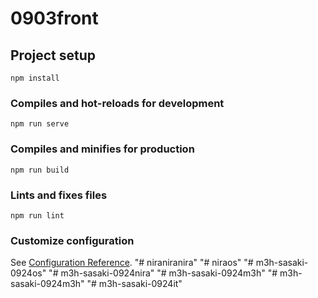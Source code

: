 # 0903front

## Project setup
```
npm install
```

### Compiles and hot-reloads for development
```
npm run serve
```

### Compiles and minifies for production
```
npm run build
```

### Lints and fixes files
```
npm run lint
```

### Customize configuration
See [Configuration Reference](https://cli.vuejs.org/config/).
"# niraniranira" 
"# niraos" 
"# m3h-sasaki-0924os" 
"# m3h-sasaki-0924nira" 
"# m3h-sasaki-0924m3h" 
"# m3h-sasaki-0924m3h" 
"# m3h-sasaki-0924it" 
